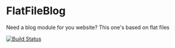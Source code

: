 # FlatFileBlog
Need a blog module for you website? This one's based on flat files

[![Build Status](https://travis-ci.org/mattmezza/FlatFileBlog.svg?branch=master)](https://travis-ci.org/mattmezza/FlatFileBlog)
